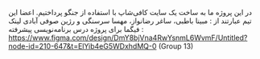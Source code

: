 در این پروژه ما به ساخت یک سایت کافی‌شاپ با استفاده از جنگو پرداختیم. اعضا این تیم عبارتند از : مبینا باطبی، ساغر رضانواز، مهسا سرسنگی و رژین صوفی آبادی
لینک فیگما برای پروژه درس برنامه‌نویسی پیشرفته :
https://www.figma.com/design/DmY8bjVna4RwYsnmL6WvmF/Untitled?node-id=210-647&t=ElYib4eG5WDxhdMQ-0
(Group 13)

